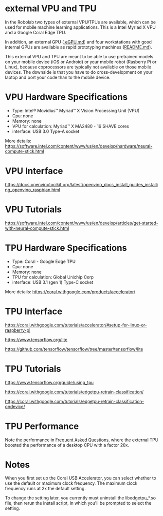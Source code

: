 # external VPU and TPU

In the Robolab two types of external VPU/TPUs are available, which can be used for mobile machine learning applications. This is a Intel Myriad X VPU and a Google Coral Edge TPU.

In addition, an external GPU (<a href=https://github.com/IntelligentRoboticsLab/robolabws/blob/master/eGPU.md> eGPU.md</a>) and four workstations with good internal GPUs are available as rapid prototyping machines (<a href=https://github.com/IntelligentRoboticsLab/robolabws/blob/master/README.md>README.md</a>).

This external VPU and TPU are meant to be able to use pretrained models on your mobile device (iOS or Android) or your mobile robot (Rasberry Pi or Linux), because coprocessors are typically not available on those mobile devices. The downside is that you have to do cross-development on your laptop and port your code than to the mobile device.

# VPU Hardware Specifications

* Type: Intel® Movidius™ Myriad™ X Vision Processing Unit (VPU)
* Cpu: none
* Memory: none 
* VPU for calculation: Myriad™ X MA2480 - 16 SHAVE cores
* interface: USB 3.0 Type-A socket

More details:
https://software.intel.com/content/www/us/en/develop/hardware/neural-compute-stick.html

# VPU Interface

https://docs.openvinotoolkit.org/latest/openvino_docs_install_guides_installing_openvino_raspbian.html

# VPU Tutorials

https://software.intel.com/content/www/us/en/develop/articles/get-started-with-neural-compute-stick.html

# TPU Hardware Specifications

* Type: Coral - Google Edge TPU
* Cpu: none
* Memory: none 
* TPU for calculation: Global Unichip Corp
* interface: USB 3.1 (gen 1) Type-C socket

More details:
https://coral.withgoogle.com/products/accelerator/

# TPU Interface

https://coral.withgoogle.com/tutorials/accelerator/#setup-for-linux-or-raspberry-pi

https://www.tensorflow.org/lite

https://github.com/tensorflow/tensorflow/tree/master/tensorflow/lite

# TPU Tutorials

https://www.tensorflow.org/guide/using_tpu

https://coral.withgoogle.com/tutorials/edgetpu-retrain-classification/

https://coral.withgoogle.com/tutorials/edgetpu-retrain-classification-ondevice/

# TPU Performance

Note the performance in <a href=https://coral.withgoogle.com/tutorials/edgetpu-faq/>Frequent Asked Questions</a>, where the external TPU boosted the performance of a desktop CPU with a factor 20x.


# Notes

When you first set up the Coral USB Accelerator, you can select whether to use the default or maximum clock frequency. The maximum clock frequency runs at 2x the default setting.

To change the setting later, you currently must uninstall the libedgetpu_*.so file, then rerun the install script, in which you'll be prompted to select the setting.
